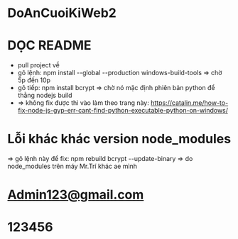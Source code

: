 # DoAnCuoiKiWeb2
# DỌC README
+ pull project về
+ gõ lệnh: npm install --global --production windows-build-tools => chờ 5p đến 10p
+ gõ tiếp: npm install bcrypt => chờ nó mặc định phiên bản python để thằng nodejs build
+ => không fix được thì vào làm theo trang này: https://catalin.me/how-to-fix-node-js-gyp-err-cant-find-python-executable-python-on-windows/

# Lỗi khác khác version node_modules
=> gõ lệnh này để fix: npm rebuild bcrypt --update-binary
=> do node_modules trên máy Mr.Trí khác ae mình


# Admin123@gmail.com
# 123456
